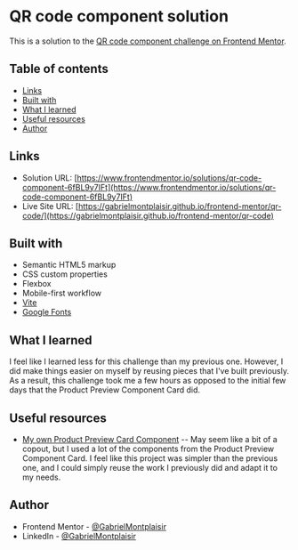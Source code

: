 # QR code component solution

This is a solution to the [QR code component challenge on Frontend Mentor](https://www.frontendmentor.io/challenges/qr-code-component-iux_sIO_H).

## Table of contents

- [Links](#links)
- [Built with](#built-with)
- [What I learned](#what-i-learned)
- [Useful resources](#useful-resources)
- [Author](#author)

## Links

- Solution URL: [https://www.frontendmentor.io/solutions/qr-code-component-6fBL9y7IFt](https://www.frontendmentor.io/solutions/qr-code-component-6fBL9y7IFt)
- Live Site URL: [https://gabrielmontplaisir.github.io/frontend-mentor/qr-code/](https://gabrielmontplaisir.github.io/frontend-mentor/qr-code)

## Built with

- Semantic HTML5 markup
- CSS custom properties
- Flexbox
- Mobile-first workflow
- [Vite](https://vitejs.dev/)
- [Google Fonts](https://fonts.google.com/)

## What I learned

I feel like I learned less for this challenge than my previous one. However, I did make things easier on myself by reusing pieces that I've built previously. As a result, this challenge took me a few hours as opposed to the initial few days that the Product Preview Component Card did.

## Useful resources

- [My own Product Preview Card Component](https://www.frontendmentor.io/solutions/product-preview-card-component-90sBljPQFV) -- May seem like a bit of a copout, but I used a lot of the components from the Product Preview Component Card. I feel like this project was simpler than the previous one, and I could simply reuse the work I previously did and adapt it to my needs.

## Author

- Frontend Mentor - [@GabrielMontplaisir](https://www.frontendmentor.io/profile/GabrielMontplaisir)
- LinkedIn - [@GabrielMontplaisir](https://www.linkedin.com/in/gabriel-montplaisir/)
